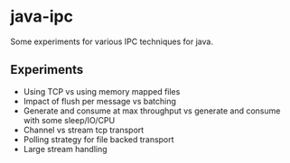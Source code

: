 # java-ipc

Some experiments for various IPC techniques for java.

## Experiments

- Using TCP vs using memory mapped files
- Impact of flush per message vs batching
- Generate and consume at max throughput vs generate and consume with some sleep/IO/CPU
- Channel vs stream tcp transport
- Polling strategy for file backed transport 
- Large stream handling
